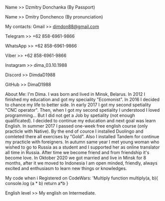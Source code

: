 Name >> Dzmitry Donchanka (By Passport)

Name >> Dmitry Donchenco (By pronunciation)

My contacts: Gmail >> dimdon88@gmail.com

Telegram >> +62 858-6961-9866

WhatsApp >> +62 858-6961-9866

Viber >> +62 858-6961-9866

Instagram >> dima_03.10.1988

Discord >> DimdaD1988

GitHub >> DimaD1988

About Me: I'm Dima. I was born and lived in Minsk, Belarus. In 2012 I finished my education and got my speciality "Ecomonist". In 2016 I decided to chance my life to better side. In early 2017 I got my second spetiality "CNC operator". Then, when I got my second spetiality I understood I loved programming... But I did not get a Job by spetiality (not enough qualificated). I decided to continue my education and next goal was learn English. In summer 2017 I passed one-week free english course (only practicle with Native). By the end of cource I installed Duolingo and comleted there all exercises by "Gold". Also I installed Tandem for continue my practicle with foreigners. In autumn same year I met young woman who wished to go to Russia as a student and I supported her as online translator all time in Russia. After time we become friend and from friendship it's become love. In Oktober 2020 we got married and live in Minsk for 8 months, after it we moved to Indonesia I am open minded, friendly, always excited and enthusiasm to learn new things or knowledges.

My code when i Registered on CodeWars: 'Multiply function multiply(a, b){ console.log (a * b) return a*b }

English level >> My english on Intermediate.
